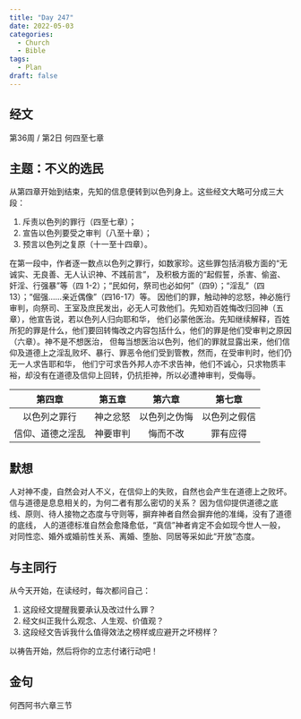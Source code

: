 ```yaml
---
title: "Day 247"
date: 2022-05-03
categories:
  - Church
  - Bible
tags:
  - Plan
draft: false
---
```


## 经文
第36周 / 第2日 何四至七章

## 主题：不义的选民
从第四章开始到结束，先知的信息便转到以色列身上。这些经文大略可分成三大段：

1. 斥责以色列的罪行（四至七章）；
2. 宣告以色列要受之审判（八至十章）；
3. 预言以色列之复原（十一至十四章）。

在第一段中，作者逐一数点以色列之罪行，如数家珍。这些罪包括消极方面的“无诚实、无良善、无人认识神、不践前言”，
及积极方面的“起假誓，杀害、偷盗、奸淫、行强暴”等（四  1-2）；“民如何，祭司也必如何”（四9）；“淫乱”（四13）；“倔强……亲近偶像”（四16-17）等。
因他们的罪，触动神的忿怒，神必施行审判，向祭司、王室及庶民发出，必无人可救他们。先知劝百姓悔改归回神（五章），他宣告说，若以色列人归向耶和华，
他们必蒙他医治。先知继续解释，百姓所犯的罪是什么，他们要回转悔改之内容包括什么，他们的罪是他们受审判之原因（六章）。神不是不想医治，
但每当想医治以色列，他们的罪就显露出来，他们信仰及道德上之淫乱败坏、暴行、罪恶令他们受到管教，然而，在受审判时，他们仍无一人求告耶和华，
他们宁可求告外邦人亦不求告神，他们不诚心，只求物质丰裕，却没有在道德及信仰上回转，仍抗拒神，所以必遭神审判，受侮辱。

|    第四章     |  第五章   |   第六章    |   第七章    |
|:----------:|:------:|:--------:|:--------:|
|   以色列之罪行   |  神之忿怒  |  以色列之伪悔  |  以色列之假信  |
|  信仰、道德之淫乱  |  神要审判  |   悔而不改   |   罪有应得   |

## 默想
人对神不虔，自然会对人不义，在信仰上的失败，自然也会产生在道德上之败坏。信与道德是息息相关的，为何二者有那么密切的关系？
因为信仰提供道德之底线、原则、待人接物之态度与守则等，摒弃神者自然会摒弃他的准绳，没有了道德的底线，
人的道德标准自然会愈降愈低，“真信”神者肯定不会如现今世人一般，对同性恋、婚外或婚前性关系、离婚、堕胎、同居等采如此“开放”态度。

## 与主同行
从今天开始，在读经时，每次都问自己：

1. 这段经文提醒我要承认及改过什么罪？
2. 经文纠正我什么观念、人生观、价值观？
3. 这段经文告诉我什么值得效法之榜样或应避开之坏榜样？

以祷告开始，然后将你的立志付诸行动吧！

## 金句
何西阿书六章三节

[comment]: <> (## 附录)

